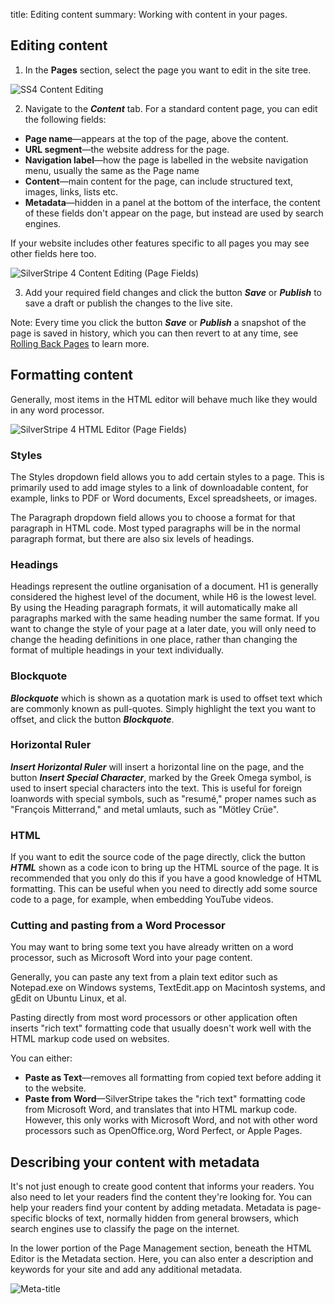 title: Editing content
summary: Working with content in your pages.

## Editing content

 1. In the **Pages** section, select the page you want to edit in the site tree.

![SS4 Content Editing](/_images/Content-Editing.png)

 2. Navigate to the ***Content*** tab. For a standard content page, you can edit the following fields:

 * **Page name**—appears at the top of the page, above the content.
 * **URL segment**—the website address for the page.
 * **Navigation label**—how the page is labelled in the website navigation menu, usually the same as the Page name
 * **Content**—main content for the page, can include structured text, images, links, lists etc.
 * **Metadata**—hidden in a panel at the bottom of the interface, the content of these fields don't appear on the page, but instead are used by search engines.

<div class="note" markdown="1">If your website includes other features specific to all pages you may see other fields here too.</div>

![SilverStripe 4 Content Editing (Page Fields)](/_images/Page-Fields.png)

3. Add your required field changes and click the button ***Save*** or ***Publish*** to save a draft or publish the changes to the live site.

Note: Every time you click the button ***Save*** or ***Publish*** a snapshot of the page is saved in history, which you can then revert to at any time, see [Rolling Back Pages](../pages/rolling_back_pages) to learn more.


## Formatting content

Generally, most items in the HTML editor will behave much like they would in any word processor.

![SilverStripe 4 HTML Editor (Page Fields)](/_images/formatting-content.png)

### Styles

The Styles dropdown field allows you to add certain styles to a page. This is primarily used to add image styles to a link of downloadable content, for example, links to PDF or Word documents, Excel spreadsheets, or images.

The Paragraph dropdown field allows you to choose a format for that paragraph in HTML code. Most typed paragraphs will be in the normal paragraph format, but there are also six levels of headings.

### Headings

Headings represent the outline organisation of a document. H1 is generally considered the highest level of the document, while H6 is the lowest level. By using the Heading paragraph formats, it will automatically make all paragraphs marked with the same heading number the same format. If you want to change the style of your page at a later date, you will only need to change the heading definitions in one place, rather than changing the format of multiple headings in your text individually.

### Blockquote

***Blockquote*** which is shown as a quotation mark is used to offset text which are commonly known as pull-quotes. Simply highlight the text you want to offset, and click the button ***Blockquote***.

### Horizontal Ruler

***Insert Horizontal Ruler*** will insert a horizontal line on the page, and the button ***Insert Special Character***, marked by the Greek Omega symbol, is used to insert special characters into the text. This is useful for foreign loanwords with special symbols, such as "resumé," proper names such as "François Mitterrand," and metal umlauts, such as "Mötley Crüe".

### HTML

If you want to edit the source code of the page directly, click the button ***HTML*** shown as a code icon to bring up the HTML source of the page. It is recommended that you only do this if you have a good knowledge of HTML formatting. This can be useful when you need to directly add some source code to a page, for example, when embedding YouTube videos.

<!-- to do add note about using the HTML code button, possibly add image -->

### Cutting and pasting from a Word Processor

You may want to bring some text you have already written on a word processor, such as Microsoft Word into your page content.

Generally, you can paste any text from a plain text editor such as Notepad.exe on Windows systems, TextEdit.app on Macintosh systems, and gEdit on Ubuntu Linux, et al.

Pasting directly from most word processors or other application often inserts "rich text" formatting code that usually doesn't work well with the HTML markup code used on websites.

You can either:
* **Paste as Text**—removes all formatting from copied text before adding it to the website.
* **Paste from Word**—SilverStripe takes the "rich text" formatting code from Microsoft Word, and translates that into HTML markup code. However, this only works with Microsoft Word, and not with other word processors such as OpenOffice.org, Word Perfect, or Apple Pages.

## Describing your content with metadata

It's not just enough to create good content that informs your readers. You also need to let your readers find the content they're looking for. You can help your readers find your content by adding metadata. Metadata is page-specific blocks of text, normally hidden from general browsers, which search engines use to classify the page on the internet.

In the lower portion of the Page Management section, beneath the HTML Editor is the Metadata section. Here, you can also enter a description and keywords for your site and add any additional metadata.

![Meta-title](/_images/meta-title.png)
